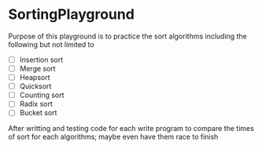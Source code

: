 # SortingPlayground
Purpose of this playground is to practice the sort algorithms including the following but not limited to
- [ ] Insertion sort
- [ ] Merge sort
- [ ] Heapsort
- [ ] Quicksort
- [ ] Counting sort
- [ ] Radix sort
- [ ] Bucket sort

After writting and testing code for each write program to compare the times of sort for each algorithms; maybe even have them race to finish
